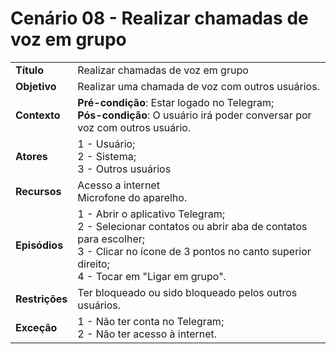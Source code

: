 # Cenário 08 - Realizar chamadas de voz em grupo

|                |                                                                                                                                                                                                              |
| -------------- | :----------------------------------------------------------------------------------------------------------------------------------------------------------------------------------------------------------- |
| **Título**     | Realizar chamadas de voz em grupo                                                                                                                                                                            |
| **Objetivo**   | Realizar uma chamada de voz com outros usuários.                                                                                                                                                             |
| **Contexto**   | **Pré-condição**: Estar logado no Telegram;<br>**Pós-condição**: O usuário irá poder conversar por voz com outros usuário.                                                                                   |
| **Atores**     | 1 - Usuário;<br> 2 - Sistema; <br> 3 - Outros usuários                                                                                                                                                       |
| **Recursos**   | Acesso a internet <br> Microfone do aparelho.                                                                                                                                                                |
| **Episódios**  | 1 - Abrir o aplicativo Telegram; <br> 2 - Selecionar contatos ou abrir aba de contatos para escolher; <br>3 - Clicar no ícone de 3 pontos no canto superior direito; <br>4 - Tocar em "Ligar em grupo". <br> |
| **Restrições** | Ter bloqueado ou sido bloqueado pelos outros usuários.                                                                                                                                                       |
| **Exceção**    | 1 - Não ter conta no Telegram;<br> 2 - Não ter acesso à internet.                                                                                                                                            |
